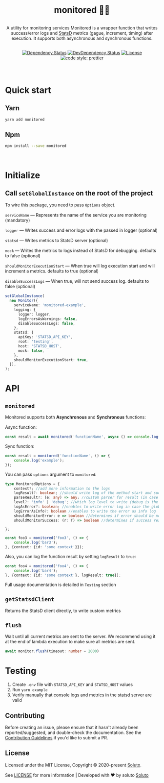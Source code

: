 <style>
    .header {
        margin: auto;
        display: flex;
        flex-direction: column;
        align-items: center;
        text-align: center;
        margin-bottom: 64px;
        max-width: 600px;
    }
    p {
        margin-bottom: 16px;
    }
</style>

<div class="header">

# monitored 🕵️‍♀️ 

A utility for monitoring services
Monitored is a wrapper function that writes success/error logs and [StatsD](https://github.com/statsd/statsd) metrics (gague, increment, timing) after execution. It supports both asynchronous and synchronous functions.


[![Dependency Status][david-image]][david-url]
[![DevDependency Status][david-dev-image]][david-dev-url]
[![License](https://img.shields.io/badge/license-MIT-blue.svg)](https://github.com/soluto/tweek/blob/master/LICENSE.md)
[![code style: prettier](https://img.shields.io/badge/code_style-prettier-ff69b4.svg?style=flat-square)](https://github.com/prettier/prettier) 

</div>

# Quick start

## Yarn
```bash
yarn add monitored
```
## Npm
```bash
npm install --save monitored
```
<br>


# Initialize

## Call `setGlobalInstance` on the root of the project

To wire this package, you need to pass `Options` object.

`serviceName` — Represents the name of the service you are monitoring (mandatory)

`logger` — Writes success and error logs with the passed in logger (optional)

`statsd` — Writes metrics to StatsD server (optional)

`mock` — Writes the metrics to logs instead of StatsD for debugging. defaults to false (optional)

`shouldMonitorExecutionStart` — When true will log execution start and will increment a metrics. defaults to true (optional)

`disableSuccessLogs` — When true, will not send success log. defaults to false (optional)

```ts
setGlobalInstance(
  new Monitor({
    serviceName: 'monitored-example',
    logging: {
      logger: logger,
      logErrorsAsWarnings: false,
      disableSuccessLogs: false,
    },
    statsd: {
      apiKey: 'STATSD_API_KEY',
      root: 'testing',
      host: 'STATSD_HOST',
      mock: false,
    },
    shouldMonitorExecutionStart: true,
  }),
);
```
# API
## `monitored`

Monitored supports both **Asynchronous** and **Synchronous** functions:

Async function:
```ts
const result = await monitored('functionName', async () => console.log('example'));
```

Sync function:
```ts
const result = monitored('functionName', () => {
    console.log('example');
});
```

You can pass `options` argument to `monitored`:

```ts
type MonitoredOptions = {
    context?; //add more information to the logs
    logResult?: boolean; //should write log of the method start and success
    parseResult?: (e: any) => any; //custom parser for result (in case it is logged)
    level?: 'info' | 'debug'; //which log level to write (debug is the default)
    logAsError?: boolean; //enables to write error log in case the global `logErrorsAsWarnings` is on
    logErrorAsInfo?: boolean //enables to write the error as info log
    shouldMonitorError: e => boolean //determines if error should be monitored and logged, defaults to true
    shouldMonitorSuccess: (r: T) => boolean //determines if success result should be monitored and logged, defaults to true 

};
```

```ts
const foo3 = monitored('foo3', () => {
    console.log('bar3');
}, {context: {id: 'some context'}});
```

Also, you can log the function result by setting `logResult` to `true`:

```ts
const foo4 = monitored('foo4', () => {
    console.log('bar4');
}, {context: {id: 'some context'}, logResult: true});
```

Full usage documentation is detailed in `Testing` section

## `getStatsdClient`

Returns the StatsD client directly, to write custom metrics

## `flush`

Wait until all current metrics are sent to the server.
We recommend using it at the end of lambda execution to make sure all metrics are sent.

```ts
await monitor.flush(timeout: number = 2000)
```


# Testing

1. Create `.env` file with `STATSD_API_KEY` and `STATSD_HOST` values
2. Run `yarn example`
3. Verify manually that console logs and metrics in the statsd server are valid

## Contributing
Before creating an issue, please ensure that it hasn't already been reported/suggested, and double-check the documentation.
See the [Contribution Guidelines](https://github.com/Soluto/monitored/blob/master/.github/CONTRIBUTING.md) if you'd like to submit a PR.

## License
Licensed under the MIT License, Copyright © 2020-present [Soluto](https://github.com/Soluto).

See [LICENSE](LICENSE) for more information | Developed with ❤️ by soluto [Soluto](https://github.com/Soluto)

[david-image]: https://img.shields.io/david/Soluto/monitored.svg
[david-url]: https://david-dm.org/Soluto/monitored
[david-dev-image]: https://img.shields.io/david/dev/Soluto/monitored.svg?label=devDependencies
[david-dev-url]: https://david-dm.org/Soluto/monitored?type=dev
